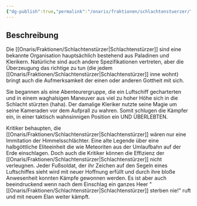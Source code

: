 ```yaml
---
{"dg-publish":true,"permalink":"/onaris/fraktionen/schlachtenstuerzer/","tags":["oneshot/mirrarfestival","fraktion/schlachtenstürzer"]}
---
```


## Beschreibung
Die [[Onaris/Fraktionen/Schlachtenstürzer\|Schlachtenstürzer]] sind eine bekannte Organisation hauptsächlich bestehend aus Paladinen und Klerikern. Natürliche sind auch andere Spezifikationen vertreten, aber die Überzeugung das richtige zu tun (die jedem [[Onaris/Fraktionen/Schlachtenstürzer\|Schlachtenstürzer]] inne wohnt) bringt auch die Aufmerksamkeit der einen oder anderen Gottheit mit sich.

Sie begannen als eine Abenteurergruppe, die ein Luftschiff gecharterten und in einem waghalsigen Maneuver aus viel zu hoher Höhe sich in die Schlacht stürzten (haha). Der damalige Kleriker nutzte seine Magie um seine Kameraden vor dem Aufprall zu wahren. Somit schlugen die Kämpfer ein, in einer taktisch wahnsinnigen Position ein UND ÜBERLEBTEN.

Kritiker behaupten, die [[Onaris/Fraktionen/Schlachtenstürzer\|Schlachtenstürzer]] wären nur eine Immitation der Himmelsschlächter. Eine alte Legende über eine halbgöttliche Eliteeinheit die wie Meteoriten aus der Umlaufbahn auf der Erde einschlagen. Doch auch die Kritiker können die Effizienz der [[Onaris/Fraktionen/Schlachtenstürzer\|Schlachtenstürzer]] nicht verleugnen. Jeder Fußsoldat, der ihr Zeichen auf den Segeln eines Luftschiffes sieht wird mit neuer Hoffnung erfüllt und durch ihre bloße Anwesenheit konnten Kämpfe gewonnen werden. Es ist aber auch beeindruckend wenn nach dem Einschlag ein ganzes Heer "[[Onaris/Fraktionen/Schlachtenstürzer\|Schlachtenstürzer]] sterben nie!" ruft und mit neuem Elan weiter kämpft.